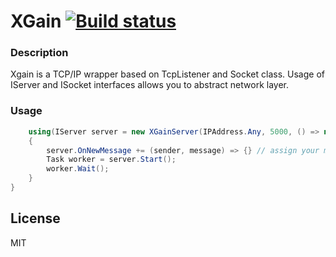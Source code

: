 # XGain  [![Build status](https://ci.appveyor.com/api/projects/status/j3gx8dlsky0nb7b0?svg=true)](https://ci.appveyor.com/project/LukaszPyrzyk/xgain)

### Description
Xgain is a TCP/IP wrapper based on TcpListener and Socket class. Usage of IServer and ISocket interfaces allows you to abstract network layer. 

### Usage
```csharp
    using(IServer server = new XGainServer(IPAddress.Any, 5000, () => new SocketProcessor())
    {
        server.OnNewMessage += (sender, message) => {} // assign your method
        Task worker = server.Start();
        worker.Wait();
    }
}
```
License
----
MIT
